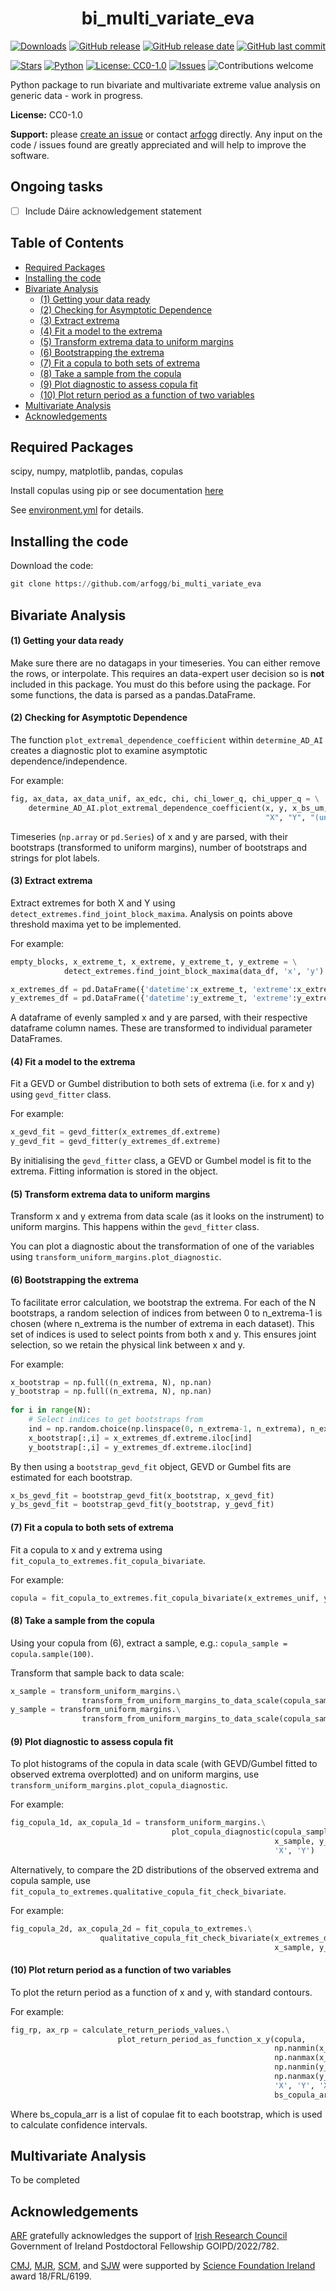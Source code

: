 <h1 align="center">bi_multi_variate_eva</h1> 

[![Downloads](https://img.shields.io/github/downloads/arfogg/bi_multi_variate_eva/total.svg)](#)
[![GitHub release](https://img.shields.io/github/v/release/arfogg/bi_multi_variate_eva)](#)
[![GitHub release date](https://img.shields.io/github/release-date/arfogg/bi_multi_variate_eva)](#)
[![GitHub last commit](https://img.shields.io/github/last-commit/arfogg/bi_multi_variate_eva)](#)

[![Stars](https://img.shields.io/github/stars/arfogg/bi_multi_variate_eva?style=social&color=%23FFB31A)](#)
[![Python](https://img.shields.io/badge/Python-3776AB?logo=python&logoColor=fff)](https://www.python.org/)
[![License: CC0-1.0](https://img.shields.io/badge/License-CC0_1.0-lightgrey.svg)](http://creativecommons.org/publicdomain/zero/1.0/)
[![Issues](https://img.shields.io/github/issues/arfogg/bi_multi_variate_eva.svg)](https://github.com/arfogg/bi_multi_variate_eva/issues)
![Contributions welcome](https://img.shields.io/badge/contributions-welcome-orange.svg)

Python package to run bivariate and multivariate extreme value analysis on generic data - work in progress.

**License:** CC0-1.0

**Support:** please [create an issue](https://github.com/arfogg/bi_multi_variate_eva/issues) or contact [arfogg](https://github.com/arfogg) directly. Any input on the code / issues found are greatly appreciated and will help to improve the software.

## Ongoing tasks
- [ ] Include Dáire acknowledgement statement

## Table of Contents
- [Required Packages](#required-packages)
- [Installing the code](#installing-the-code)
- [Bivariate Analysis](#bivariate-analysis)     
   * [(1) Getting your data ready](#1-getting-your-data-ready) 
   * [(2) Checking for Asymptotic Dependence](#2-checking-for-asymptotic-dependence) 
   * [(3) Extract extrema](#3-extract-extrema) 
   * [(4) Fit a model to the extrema](#4-fit-a-model-to-the-extrema) 
   * [(5) Transform extrema data to uniform margins](#5-transform-extrema-data-to-uniform-margins) 
   * [(6) Bootstrapping the extrema](#6-bootstrapping-the-extrema)
   * [(7) Fit a copula to both sets of extrema](#7-fit-a-copula-to-both-sets-of-extrema) 
   * [(8) Take a sample from the copula](#8-take-a-sample-from-the-copula) 
   * [(9) Plot diagnostic to assess copula fit](#9-plot-diagnostic-to-assess-copula-fit) 
   * [(10) Plot return period as a function of two variables](#10-plot-return-period-as-a-function-of-two-variables) 
- [Multivariate Analysis](#multivariate-analysis)
- [Acknowledgements](#acknowledgements)

## Required Packages

scipy, numpy, matplotlib, pandas, copulas

Install copulas using pip or see documentation [here](https://pypi.org/project/copulas/)

See [environment.yml](environment.yml) for details.


## Installing the code

Download the code:
```python
git clone https://github.com/arfogg/bi_multi_variate_eva
```

## Bivariate Analysis

#### (1) Getting your data ready

Make sure there are no datagaps in your timeseries. You can either remove the rows, or interpolate. This requires an data-expert user decision so is **not** included in this package. You must do this before using the package. For some functions, the data is parsed as a pandas.DataFrame.

#### (2) Checking for Asymptotic Dependence

The function `plot_extremal_dependence_coefficient` within `determine_AD_AI` creates a diagnostic plot to examine asymptotic dependence/independence.

For example:

```python
fig, ax_data, ax_data_unif, ax_edc, chi, chi_lower_q, chi_upper_q = \
    determine_AD_AI.plot_extremal_dependence_coefficient(x, y, x_bs_um, y_bs_um, n_bootstrap,
                                                         "X", "Y", "(units)", "(units)")
```

Timeseries (`np.array` or `pd.Series`) of x and y are parsed, with their bootstraps (transformed to uniform margins), number of bootstraps and strings for plot labels.

#### (3) Extract extrema

Extract extremes for both X and Y using `detect_extremes.find_joint_block_maxima`. Analysis on points above threshold maxima yet to be implemented.

For example:
```python
empty_blocks, x_extreme_t, x_extreme, y_extreme_t, y_extreme = \
            detect_extremes.find_joint_block_maxima(data_df, 'x', 'y')

x_extremes_df = pd.DataFrame({'datetime':x_extreme_t, 'extreme':x_extreme})
y_extremes_df = pd.DataFrame({'datetime':y_extreme_t, 'extreme':y_extreme})    
```

A dataframe of evenly sampled x and y are parsed, with their respective dataframe column names. These are transformed to individual parameter DataFrames.


#### (4) Fit a model to the extrema

Fit a GEVD or Gumbel distribution to both sets of extrema (i.e. for x and y) using `gevd_fitter` class.

For example:
```python
x_gevd_fit = gevd_fitter(x_extremes_df.extreme)
y_gevd_fit = gevd_fitter(y_extremes_df.extreme)
```

By initialising the `gevd_fitter` class, a GEVD or Gumbel model is fit to the extrema. Fitting information is stored in the object.

#### (5) Transform extrema data to uniform margins

Transform x and y extrema from data scale (as it looks on the instrument) to uniform margins. This happens within the `gevd_fitter` class.

You can plot a diagnostic about the transformation of one of the variables using `transform_uniform_margins.plot_diagnostic`.

#### (6) Bootstrapping the extrema

To facilitate error calculation, we bootstrap the extrema. For each of the N bootstraps, a random selection of indices from between 0 to n_extrema-1 is chosen (where n_extrema is the number of extrema in each dataset). This set of indices is used to select points from both x and y. This ensures joint selection, so we retain the physical link between x and y.

For example:
```python
x_bootstrap = np.full((n_extrema, N), np.nan)
y_bootstrap = np.full((n_extrema, N), np.nan)
        
for i in range(N):
    # Select indices to get bootstraps from
    ind = np.random.choice(np.linspace(0, n_extrema-1, n_extrema), n_extrema)
    x_bootstrap[:,i] = x_extremes_df.extreme.iloc[ind]
    y_bootstrap[:,i] = y_extremes_df.extreme.iloc[ind]
```

By then using a `bootstrap_gevd_fit` object, GEVD or Gumbel fits are estimated for each bootstrap.

```python
x_bs_gevd_fit = bootstrap_gevd_fit(x_bootstrap, x_gevd_fit)
y_bs_gevd_fit = bootstrap_gevd_fit(y_bootstrap, y_gevd_fit)
```

#### (7) Fit a copula to both sets of extrema

Fit a copula to x and y extrema using `fit_copula_to_extremes.fit_copula_bivariate`.

For example:
```python
copula = fit_copula_to_extremes.fit_copula_bivariate(x_extremes_unif, y_extremes_unif, 'X', 'Y')
```

#### (8) Take a sample from the copula

Using your copula from (6), extract a sample, e.g.: `copula_sample = copula.sample(100)`.

Transform that sample back to data scale:
```python
x_sample = transform_uniform_margins.\
                transform_from_uniform_margins_to_data_scale(copula_sample[:,0], x_gevd_fit)
y_sample = transform_uniform_margins.\
                transform_from_uniform_margins_to_data_scale(copula_sample[:,0], y_gevd_fit)
```

#### (9) Plot diagnostic to assess copula fit

To plot histograms of the copula in data scale (with GEVD/Gumbel fitted to observed extrema overplotted) and on uniform margins, use `transform_uniform_margins.plot_copula_diagnostic`. 

For example:
```python
fig_copula_1d, ax_copula_1d = transform_uniform_margins.\
                                    plot_copula_diagnostic(copula_sample[:,0], copula_sample[:,1],
                                                           x_sample, y_sample, x_gevd_fit, y_gevd_fit,
                                                           'X', 'Y')
```

Alternatively, to compare the 2D distributions of the observed extrema and copula sample, use `fit_copula_to_extremes.qualitative_copula_fit_check_bivariate`.

For example:
```python
fig_copula_2d, ax_copula_2d = fit_copula_to_extremes.\
                    qualitative_copula_fit_check_bivariate(x_extremes_df.extreme, y_extremes_df.extreme,
                                                           x_sample, y_sample, 'X', 'Y')
```

#### (10) Plot return period as a function of two variables

To plot the return period as a function of x and y, with standard contours.

For example:
```python
fig_rp, ax_rp = calculate_return_periods_values.\
                        plot_return_period_as_function_x_y(copula,
                                                           np.nanmin(x_extremes_df.extreme),
                                                           np.nanmax(x_extremes_df.extreme),
                                                           np.nanmin(y_extremes_df.extreme),
                                                           np.nanmax(y_extremes_df.extreme),
                                                           'X', 'Y', 'X (units)', 'Y (units)',
                                                           bs_copula_arr, N)
```

Where bs_copula_arr is a list of copulae fit to each bootstrap, which is used to calculate confidence intervals.

## Multivariate Analysis

To be completed

## Acknowledgements

[ARF](https://github.com/arfogg) gratefully acknowledges the support of [Irish Research Council](https://research.ie/) Government of Ireland Postdoctoral Fellowship GOIPD/2022/782.

[CMJ](https://github.com/caitrionajackman), [MJR](https://github.com/mjrutala), [SCM](https://github.com/SeanMcEntee), and [SJW](https://github.com/08walkersj) were supported by [Science Foundation Ireland](https://www.sfi.ie/) award 18/FRL/6199.
